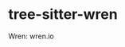 <!--
SPDX-FileCopyrightText: 2023 Jummit <jummit@web.de>

SPDX-License-Identifier: CC0-1.0
-->

# tree-sitter-wren

Wren: wren.io
